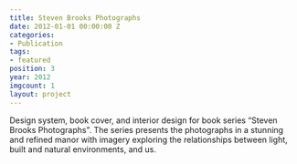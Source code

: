 ```yaml
---
title: Steven Brooks Photographs
date: 2012-01-01 00:00:00 Z
categories:
- Publication
tags:
- featured
position: 3
year: 2012
imgcount: 1
layout: project
---
```


Design system, book cover, and interior design for book series “Steven Brooks Photographs”. The series presents the photographs in a stunning and refined manor with imagery exploring the relationships between light, built and natural environments, and us.
